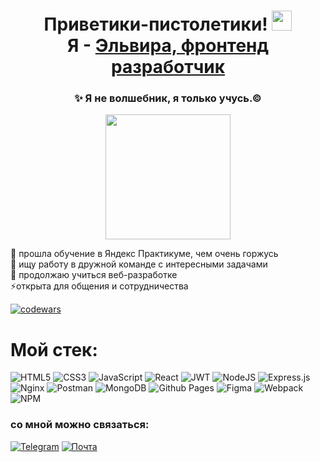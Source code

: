 <h1 align="center">Приветики-пистолетики! <img src="https://github.com/blackcater/blackcater/raw/main/images/Hi.gif" height="32"/><br /> Я - <a href="[(https://fox-alice.github.io/portfolio-frontend/)]" target="_blank">Эльвира, фронтенд разработчик</a> 
</h1>
<h3 align="center">✨ Я не волшебник, я только учусь.© </h3>
<p align="center">
<img src="https://github.com/Fox-Alice/Fox-Alice/assets/101255615/0cd0a746-385a-4fd0-bbc4-26df820ad2d1" height="200">
</p>

🔭 прошла обучение в Яндекс Практикуме, чем очень горжусь<br />
👯 ищу работу в дружной команде с интересными задачами<br />
🌱 продолжаю учиться веб-разработке<br />
⚡открыта для общения и сотрудничества<br />

[![codewars](https://www.codewars.com/users/FoxAlice/badges/small)](https://www.codewars.com/users/FoxAlice)
<h1 >Мой стек:</h1>


![HTML5](https://img.shields.io/badge/html5-%23E34F26.svg?style=for-the-badge&logo=html5&logoColor=white)
![CSS3](https://img.shields.io/badge/css3-%231572B6.svg?style=for-the-badge&logo=css3&logoColor=white)
![JavaScript](https://img.shields.io/badge/javascript-%23323330.svg?style=for-the-badge&logo=javascript&logoColor=%23F7DF1E)
![React](https://img.shields.io/badge/react-%2320232a.svg?style=for-the-badge&logo=react&logoColor=%2361DAFB)
![JWT](https://img.shields.io/badge/JWT-black?style=for-the-badge&logo=JSON%20web%20tokens)
![NodeJS](https://img.shields.io/badge/node.js-6DA55F?style=for-the-badge&logo=node.js&logoColor=white)
![Express.js](https://img.shields.io/badge/express.js-%23404d59.svg?style=for-the-badge&logo=express&logoColor=%2361DAFB)
![Nginx](https://img.shields.io/badge/nginx-%23009639.svg?style=for-the-badge&logo=nginx&logoColor=white)
![Postman](https://img.shields.io/badge/Postman-FF6C37?style=for-the-badge&logo=postman&logoColor=white)
![MongoDB](https://img.shields.io/badge/MongoDB-%234ea94b.svg?style=for-the-badge&logo=mongodb&logoColor=white)
![Github Pages](https://img.shields.io/badge/github%20pages-121013?style=for-the-badge&logo=github&logoColor=white)
![Figma](https://img.shields.io/badge/figma-%23F24E1E.svg?style=for-the-badge&logo=figma&logoColor=white)
![Webpack](https://img.shields.io/badge/webpack-%238DD6F9.svg?style=for-the-badge&logo=webpack&logoColor=black)
![NPM](https://img.shields.io/badge/NPM-%23CB3837.svg?style=for-the-badge&logo=npm&logoColor=white)

<h3 >со мной можно связаться:</h3>

[![Telegram](https://img.shields.io/badge/Telegram-2CA5E0?style=for-the-badge&logo=telegram&logoColor=white)](https://t.me/FoxAliceDeveloper)
[![Почта](https://img.shields.io/badge/elviratr%40-yandex.ru-blue?style=for-the-badge&logo=appveyor)](mailto:elviratr@yandex.ru)


